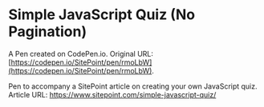 # Simple JavaScript Quiz  (No Pagination)

A Pen created on CodePen.io. Original URL: [https://codepen.io/SitePoint/pen/rmoLbW](https://codepen.io/SitePoint/pen/rmoLbW).

Pen to accompany a SitePoint article on creating your own JavaScript quiz.
Article URL: https://www.sitepoint.com/simple-javascript-quiz/
